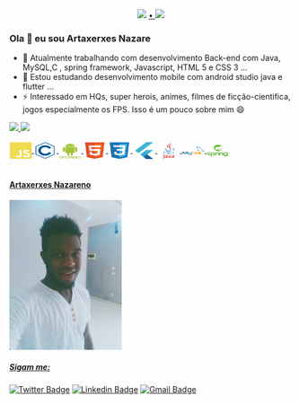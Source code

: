 <div align="center">
    <img src="https://img.shields.io/badge/feito%20por-Artaxerxes Nazareno-blue"/>
    <a href="https://twitter.com/Artaxerxes0001">
    • 
    <img src="https://img.shields.io/twitter/follow/Artaxerxes0001?style=social">
    </a><br>
  </div>


### Ola  👋  eu sou Artaxerxes Nazare
- 🔭 Atualmente trabalhando com desenvolvimento Back-end com Java, MySQL,C , spring framework, Javascript, HTML 5 e CSS 3 ...
- 🌱 Estou estudando desenvolvimento mobile com android studio java e flutter ...
- ⚡ Interessado em HQs, super herois, animes, filmes de ficção-cientifica, jogos especialmente os FPS.
Isso é um pouco sobre mim 😄

 <div style="display: inline_block">
  <a href="https://github.com/artaxerxes001">
  <img height="170em" src="https://github-readme-stats.vercel.app/api?username=artaxerxes001&show_icons=true&theme=dracula&include_all_commits=true&count_private=true"/>
  <img height="170em" src="https://github-readme-stats.vercel.app/api/top-langs/?username=artaxerxes001&layout=compact&langs_count=7&theme=dracula"/>
</div>
<div style="display: inline_block"><br>
  <img align="center" alt="Artaxerxes-Js" height="30" width="40" src="https://raw.githubusercontent.com/devicons/devicon/master/icons/javascript/javascript-plain.svg">
  <img align="center" alt="Artaxerxes-C" height="30" width="40" src="https://github.com/devicons/devicon/blob/master/icons/c/c-line.svg">
  <img align="center" alt="Artaxerxes-Android" height="30" width="40" src="https://github.com/devicons/devicon/blob/master/icons/android/android-plain-wordmark.svg">
  <img align="center" alt="Artaxerxes-HTML" height="30" width="40" src="https://raw.githubusercontent.com/devicons/devicon/master/icons/html5/html5-original.svg">
  <img align="center" alt="Artaxerxes-CSS" height="30" width="40" src="https://raw.githubusercontent.com/devicons/devicon/master/icons/css3/css3-original.svg">
  <img align="center" alt="Artaxerxes-Flutter" height="30" width="40" src="https://github.com/devicons/devicon/blob/master/icons/flutter/flutter-original.svg">
  <img align="center" alt="Artaxerxes-Java" height="30" width="40" src="https://github.com/devicons/devicon/blob/master/icons/java/java-original-wordmark.svg">
  <img align="center" alt="Artaxerxes-MySQL" height="30" width="40" src="https://github.com/devicons/devicon/blob/master/icons/mysql/mysql-original-wordmark.svg">
  <img align="center" alt="Artaxerxes-Spring" height="30" width="40" src="https://github.com/devicons/devicon/blob/master/icons/spring/spring-original-wordmark.svg">
</div>
 <br>


#### Artaxerxes Nazareno

<img src="./imagens/eu.jpg" width="200"/>

##### Sigam me:
[![Twitter Badge](https://img.shields.io/badge/-@artaxerxes0001-1ca0f1?style=flat-square&labelColor=1ca0f1&logo=twitter&logoColor=white&link=https://twitter.com/tgmarinho)](https://twitter.com/Artaxerxes0001)  [![Linkedin Badge](https://img.shields.io/badge/-Artaxerxes_Nazareno-blue?style=flat-square&logo=Linkedin&logoColor=white&link=https://www.linkedin.com/in/artaxerxes-nazare/)](https://www.linkedin.com/in/artaxerxes-nazare/) [![Gmail Badge](https://img.shields.io/badge/-artaxerxesnazare@gmail.com-c14438?style=flat-square&logo=Gmail&logoColor=white&link=mailto:artaxerxesnazare@gmail.comm)](mailto:artaxerxesnazare@gmail.com)

